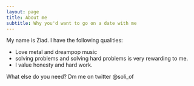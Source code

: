 ```yaml
---
layout: page
title: About me
subtitle: Why you'd want to go on a date with me
---
```


My name is Ziad. I have the following qualities:

- Love metal and dreampop music
- solving problems and solving hard problems is very rewarding to me.
- I value honesty and hard work.

What else do you need?
Dm me on twitter @soli_of
